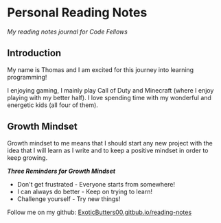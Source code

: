# Personal Reading Notes
*My reading notes journal for Code Fellows*

## Introduction
My name is Thomas and I am excited for this journey into learning programming!

I enjoying gaming, I mainly play Call of Duty and Minecraft (where I enjoy playing with my better half). I love spending time with my wonderful and energetic kids (all four of them).


## Growth Mindset
Growth mindset to me means that I should start any new project with the idea that I will learn as I write and to keep a positive mindset in order to keep growing.

***Three Reminders for Growth Mindset***
* Don't get frustrated - Everyone starts from somewhere!
* I can always do better - Keep on trying to learn!
* Challenge yourself - Try new things!

Follow me on my github: [ExoticButters00.gitbub.io/reading-notes](exoticbutters00.github/reading-notes)

